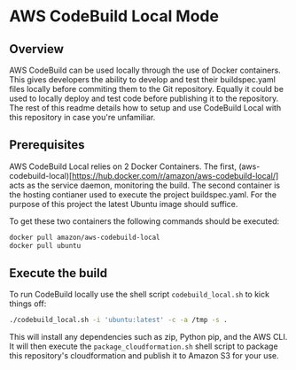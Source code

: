 # AWS CodeBuild Local Mode

## Overview

AWS CodeBuild can be used locally through the use of Docker containers.  This gives developers the ability to develop and test
their buildspec.yaml files locally before commiting them to the Git repository.  Equally it could be used to locally deploy and
test code before publishing it to the repository.  The rest of this readme details how to setup and use CodeBuild Local with
this repository in case you're unfamiliar.

## Prerequisites

AWS CodeBuild Local relies on 2 Docker Containers. The first, (aws-codebuild-local)[https://hub.docker.com/r/amazon/aws-codebuild-local/]
acts as the service daemon, monitoring the build.  The second container is the hosting contianer used to execute the project
buildspec.yaml.  For the purpose of this project the latest Ubuntu image should suffice.

To get these two containers the following commands should be executed:

```bash
docker pull amazon/aws-codebuild-local
docker pull ubuntu
```

## Execute the build

To run CodeBuild locally use the shell script `codebuild_local.sh` to kick things off:

```bash
./codebuild_local.sh -i 'ubuntu:latest' -c -a /tmp -s .
```

This will install any dependencies such as zip, Python pip, and the AWS CLI.  It will then execute the `package_cloudformation.sh`
shell script to package this repository's cloudformation and publish it to Amazon S3 for your use.
